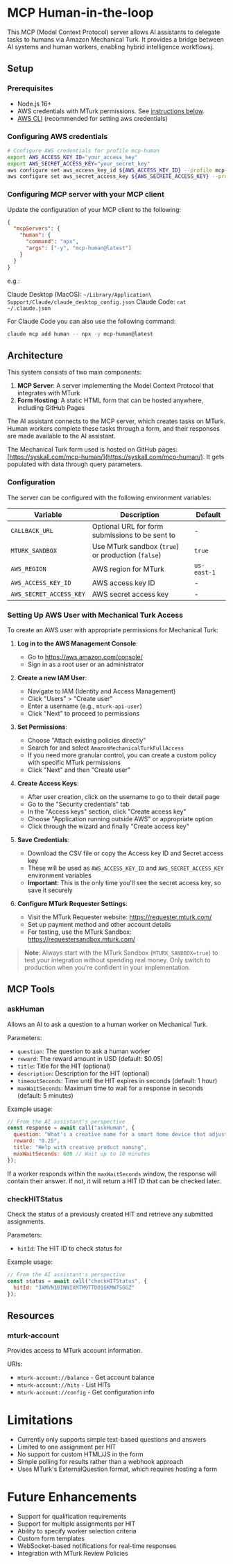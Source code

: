 # MCP Human-in-the-loop

This MCP (Model Context Protocol) server allows AI assistants to delegate tasks to humans via Amazon Mechanical Turk. It provides a bridge between AI systems and human workers, enabling hybrid intelligence workflowsj.

## Setup

### Prerequisites

- Node.js 16+
- AWS credentials with MTurk permissions. See [instructions below](#setting-up-aws-user-with-mechanical-turk-access).
- [AWS CLI](https://docs.aws.amazon.com/cli/latest/userguide/getting-started-install.html) (recommended for setting aws credentials)

### Configuring AWS credentials

```sh
# Configure AWS credentials for profile mcp-human
export AWS_ACCESS_KEY_ID="your_access_key"
export AWS_SECRET_ACCESS_KEY="your_secret_key"
aws configure set aws_access_key_id ${AWS_ACCESS_KEY_ID} --profile mcp-human
aws configure set aws_secret_access_key ${AWS_SECRETE_ACCESS_KEY} --profile mcp-human
```

### Configuring MCP server with your MCP client

Update the configuration of your MCP client to the following: 

```json
{
  "mcpServers": {
    "human": {
      "command": "npx",
      "args": ["-y", "mcp-human@latest"]
    }
  }
}
```

e.g.:

Claude Desktop (MacOS): `~/Library/Application\ Support/Claude/claude_desktop_config.json`
Claude Code: `cat ~/.claude.json`

For Claude Code you can also use the following command:

```sh
claude mcp add human -- npx -y mcp-human@latest 
```

## Architecture

This system consists of two main components:

1. **MCP Server**: A server implementing the Model Context Protocol that integrates with MTurk
2. **Form Hosting**: A static HTML form that can be hosted anywhere, including GitHub Pages

The AI assistant connects to the MCP server, which creates tasks on MTurk. Human workers complete these tasks through a form, and their responses are made available to the AI assistant.

The Mechanical Turk form used is hosted on GitHub pages: [https://syskall.com/mcp-human/](https://syskall.com/mcp-human/). It gets populated with data through query parameters.

### Configuration

The server can be configured with the following environment variables:

| Variable | Description | Default |
|----------|-------------|---------|
| `CALLBACK_URL` | Optional URL for form submissions to be sent to | - |
| `MTURK_SANDBOX` | Use MTurk sandbox (`true`) or production (`false`) | `true` |
| `AWS_REGION` | AWS region for MTurk | `us-east-1` |
| `AWS_ACCESS_KEY_ID` | AWS access key ID | - |
| `AWS_SECRET_ACCESS_KEY` | AWS secret access key | - |

### Setting Up AWS User with Mechanical Turk Access

To create an AWS user with appropriate permissions for Mechanical Turk:

1. **Log in to the AWS Management Console**:
   - Go to https://aws.amazon.com/console/
   - Sign in as a root user or an administrator

2. **Create a new IAM User**:
   - Navigate to IAM (Identity and Access Management)
   - Click "Users" > "Create user"
   - Enter a username (e.g., `mturk-api-user`)
   - Click "Next" to proceed to permissions

3. **Set Permissions**:
   - Choose "Attach existing policies directly"
   - Search for and select `AmazonMechanicalTurkFullAccess`
   - If you need more granular control, you can create a custom policy with specific MTurk permissions
   - Click "Next" and then "Create user"

4. **Create Access Keys**:
   - After user creation, click on the username to go to their detail page
   - Go to the "Security credentials" tab
   - In the "Access keys" section, click "Create access key"
   - Choose "Application running outside AWS" or appropriate option
   - Click through the wizard and finally "Create access key"

5. **Save Credentials**:
   - Download the CSV file or copy the Access key ID and Secret access key 
   - These will be used as `AWS_ACCESS_KEY_ID` and `AWS_SECRET_ACCESS_KEY` environment variables
   - **Important**: This is the only time you'll see the secret access key, so save it securely

6. **Configure MTurk Requester Settings**:
   - Visit the MTurk Requester website: https://requester.mturk.com/
   - Set up payment method and other account details
   - For testing, use the MTurk Sandbox: https://requestersandbox.mturk.com/

> **Note**: Always start with the MTurk Sandbox (`MTURK_SANDBOX=true`) to test your integration without spending real money. Only switch to production when you're confident in your implementation.

## MCP Tools

### askHuman

Allows an AI to ask a question to a human worker on Mechanical Turk.

Parameters:
- `question`: The question to ask a human worker
- `reward`: The reward amount in USD (default: $0.05)
- `title`: Title for the HIT (optional)
- `description`: Description for the HIT (optional)
- `timeoutSeconds`: Time until the HIT expires in seconds (default: 1 hour)
- `maxWaitSeconds`: Maximum time to wait for a response in seconds (default: 5 minutes)

Example usage:
```javascript
// From the AI assistant's perspective
const response = await call("askHuman", {
  question: "What's a creative name for a smart home device that adjusts lighting based on mood?",
  reward: "0.25",
  title: "Help with creative product naming",
  maxWaitSeconds: 600 // Wait up to 10 minutes
});
```

If a worker responds within the `maxWaitSeconds` window, the response will contain their answer. If not, it will return a HIT ID that can be checked later.

### checkHITStatus

Check the status of a previously created HIT and retrieve any submitted assignments.

Parameters:
- `hitId`: The HIT ID to check status for

Example usage:
```javascript
// From the AI assistant's perspective
const status = await call("checkHITStatus", {
  hitId: "3XMVN1BINNIXMTM9TTDO1GKMW7SGGZ"
});
```

## Resources

### mturk-account

Provides access to MTurk account information.

URIs:
- `mturk-account://balance` - Get account balance
- `mturk-account://hits` - List HITs
- `mturk-account://config` - Get configuration info

# Limitations

- Currently only supports simple text-based questions and answers
- Limited to one assignment per HIT
- No support for custom HTML/JS in the form
- Simple polling for results rather than a webhook approach
- Uses MTurk's ExternalQuestion format, which requires hosting a form

# Future Enhancements

- Support for qualification requirements
- Support for multiple assignments per HIT
- Ability to specify worker selection criteria
- Custom form templates
- WebSocket-based notifications for real-time responses
- Integration with MTurk Review Policies
